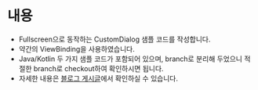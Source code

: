# 내용

- Fullscreen으로 동작하는 CustomDialog 샘플 코드를 작성합니다.
- 약간의 ViewBinding을 사용하였습니다.
- Java/Kotlin 두 가지 샘플 코드가 포함되어 있으며, branch로 분리해 두었으니 적절한 branch로 checkout하여 확인하시면 됩니다.
- 자세한 내용은 [블로그 게시글](https://d2fault.github.io/2021/08/29/20210829-fullscreen-custom-dialog/)에서 확인하실 수 있습니다.

<br>
